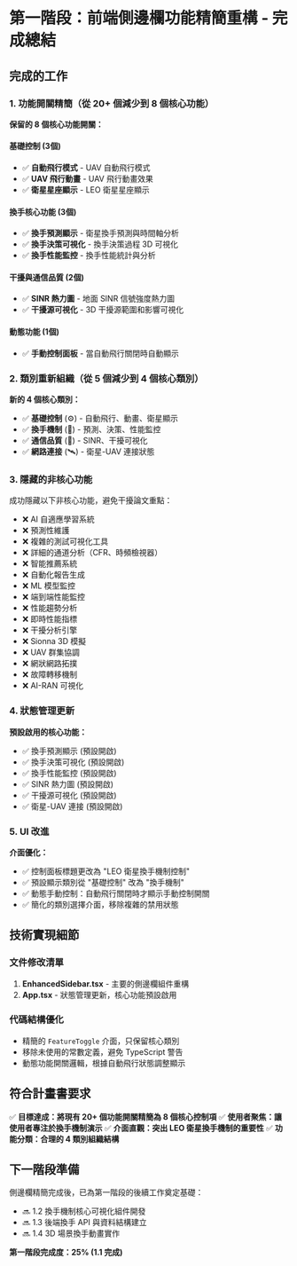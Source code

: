 # 第一階段：前端側邊欄功能精簡重構 - 完成總結

## 完成的工作

### 1. 功能開關精簡（從 20+ 個減少到 8 個核心功能）

**保留的 8 個核心功能開關：**

#### 基礎控制 (3個)
- ✅ **自動飛行模式** - UAV 自動飛行模式
- ✅ **UAV 飛行動畫** - UAV 飛行動畫效果  
- ✅ **衛星星座顯示** - LEO 衛星星座顯示

#### 換手核心功能 (3個) 
- ✅ **換手預測顯示** - 衛星換手預測與時間軸分析
- ✅ **換手決策可視化** - 換手決策過程 3D 可視化
- ✅ **換手性能監控** - 換手性能統計與分析

#### 干擾與通信品質 (2個)
- ✅ **SINR 熱力圖** - 地面 SINR 信號強度熱力圖
- ✅ **干擾源可視化** - 3D 干擾源範圍和影響可視化

#### 動態功能 (1個)
- ✅ **手動控制面板** - 當自動飛行關閉時自動顯示

### 2. 類別重新組織（從 5 個減少到 4 個核心類別）

**新的 4 個核心類別：**
- ✅ **基礎控制** (⚙️) - 自動飛行、動畫、衛星顯示
- ✅ **換手機制** (🔄) - 預測、決策、性能監控 
- ✅ **通信品質** (📶) - SINR、干擾可視化
- ✅ **網路連接** (🛰️) - 衛星-UAV 連接狀態

### 3. 隱藏的非核心功能

成功隱藏以下非核心功能，避免干擾論文重點：
- ❌ AI 自適應學習系統
- ❌ 預測性維護  
- ❌ 複雜的測試可視化工具
- ❌ 詳細的通道分析（CFR、時頻檢視器）
- ❌ 智能推薦系統
- ❌ 自動化報告生成
- ❌ ML 模型監控
- ❌ 端到端性能監控
- ❌ 性能趨勢分析
- ❌ 即時性能指標
- ❌ 干擾分析引擎
- ❌ Sionna 3D 模擬
- ❌ UAV 群集協調
- ❌ 網狀網路拓撲
- ❌ 故障轉移機制
- ❌ AI-RAN 可視化

### 4. 狀態管理更新

**預設啟用的核心功能：**
- ✅ 換手預測顯示 (預設開啟)
- ✅ 換手決策可視化 (預設開啟) 
- ✅ 換手性能監控 (預設開啟)
- ✅ SINR 熱力圖 (預設開啟)
- ✅ 干擾源可視化 (預設開啟)
- ✅ 衛星-UAV 連接 (預設開啟)

### 5. UI 改進

**介面優化：**
- ✅ 控制面板標題更改為 "LEO 衛星換手機制控制"
- ✅ 預設顯示類別從 "基礎控制" 改為 "換手機制"
- ✅ 動態手動控制：自動飛行關閉時才顯示手動控制開關
- ✅ 簡化的類別選擇介面，移除複雜的禁用狀態

## 技術實現細節

### 文件修改清單
1. **EnhancedSidebar.tsx** - 主要的側邊欄組件重構
2. **App.tsx** - 狀態管理更新，核心功能預設啟用

### 代碼結構優化
- 精簡的 `FeatureToggle` 介面，只保留核心類別
- 移除未使用的常數定義，避免 TypeScript 警告
- 動態功能開關邏輯，根據自動飛行狀態調整顯示

## 符合計畫書要求

✅ **目標達成：將現有 20+ 個功能開關精簡為 8 個核心控制項**
✅ **使用者聚焦：讓使用者專注於換手機制演示**
✅ **介面直觀：突出 LEO 衛星換手機制的重要性**
✅ **功能分類：合理的 4 類別組織結構**

## 下一階段準備

側邊欄精簡完成後，已為第一階段的後續工作奠定基礎：
- 🔜 1.2 換手機制核心可視化組件開發
- 🔜 1.3 後端換手 API 與資料結構建立  
- 🔜 1.4 3D 場景換手動畫實作

**第一階段完成度：25% (1.1 完成)**